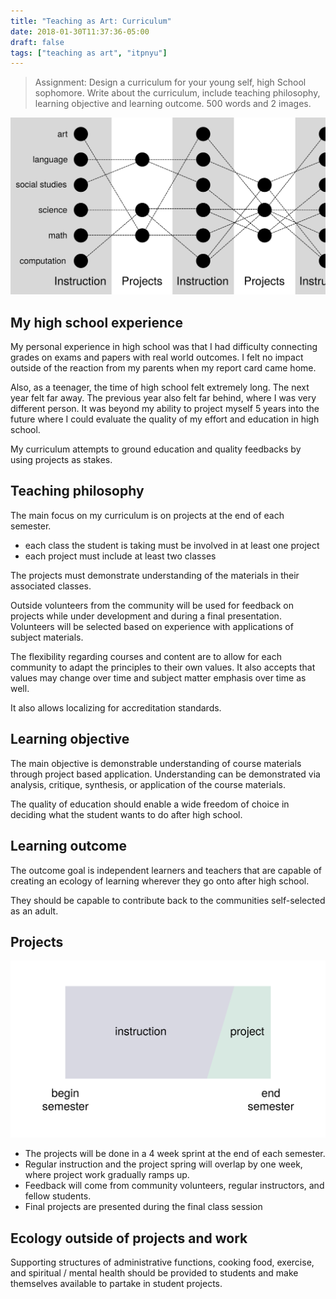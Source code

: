 ```yaml
---
title: "Teaching as Art: Curriculum"
date: 2018-01-30T11:37:36-05:00
draft: false
tags: ["teaching as art", "itpnyu"]
---
```


> Assignment: Design a curriculum for your young self, high School sophomore. Write about the curriculum, include teaching philosophy, learning objective and learning outcome. 500 words and 2 images.

![map](./img/curriculum_feedforward.svg)

<!--more-->

## My high school experience

My personal experience in high school was that I had difficulty connecting grades on exams and papers with real world outcomes. I felt no impact outside of the reaction from my parents when my report card came home.

Also, as a teenager, the time of high school felt extremely long. The next year felt far away. The previous year also felt far behind, where I was very different person. It was beyond my ability to project myself 5 years into the future where I could evaluate the quality of my effort and education in high school.

My curriculum attempts to ground education and quality feedbacks by using projects as stakes.

## Teaching philosophy

The main focus on my curriculum is on projects at the end of each semester.

- each class the student is taking must be involved in at least one project
- each project must include at least two classes

The projects must demonstrate understanding of the materials in their associated classes.

Outside volunteers from the community will be used for feedback on projects while under development and during a final presentation. Volunteers will be selected based on experience with applications of subject materials.

The flexibility regarding courses and content are to allow for each community to adapt the principles to their own values. It also accepts that values may change over time and subject matter emphasis over time as well.

It also allows localizing for accreditation standards.

## Learning objective

The main objective is demonstrable understanding of course materials through project based application. Understanding can be demonstrated via analysis, critique, synthesis, or application of the course materials.

The quality of education should enable a wide freedom of choice in deciding what the student wants to do after high school.

## Learning outcome

The outcome goal is independent learners and teachers that are capable of creating an ecology of learning wherever they go onto after high school.

They should be capable to contribute back to the communities self-selected as an adult.

## Projects

![map](./img/curriculum_taper.svg)

- The projects will be done in a 4 week sprint at the end of each semester.
- Regular instruction and the project spring will overlap by one week, where project work gradually ramps up.
- Feedback will come from community volunteers, regular instructors, and fellow students.
- Final projects are presented during the final class session

## Ecology outside of projects and work

Supporting structures of administrative functions, cooking food, exercise, and spiritual / mental health should be provided to students and make themselves available to partake in student projects.
